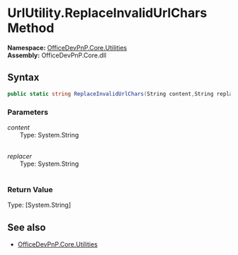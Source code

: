 # UrlUtility.ReplaceInvalidUrlChars Method  
**Namespace:** [OfficeDevPnP.Core.Utilities](OfficeDevPnP.Core.Utilities.md)  
**Assembly:** OfficeDevPnP.Core.dll  
## Syntax
```C#
public static string ReplaceInvalidUrlChars(String content,String replacer)
```
### Parameters
*content*  
&emsp;&emsp;Type: System.String  
&emsp;&emsp;  
  
*replacer*  
&emsp;&emsp;Type: System.String  
&emsp;&emsp;  
  
### Return Value
Type: [System.String]  

## See also
- [OfficeDevPnP.Core.Utilities](OfficeDevPnP.Core.Utilities.md)
